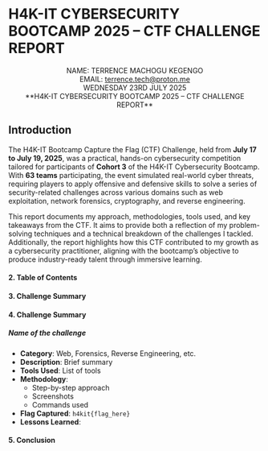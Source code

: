 # H4K-IT CYBERSECURITY BOOTCAMP 2025 – CTF CHALLENGE REPORT

<!--Cover Page-->

<div align="center">
NAME: TERRENCE MACHOGU KEGENGO
<br>
EMAIL: <a href="mailto:terrence.tech@proton.me">terrence.tech@proton.me</a>
<br>
WEDNESDAY 23RD JULY 2025
<br>
**H4K-IT CYBERSECURITY BOOTCAMP 2025 – CTF CHALLENGE REPORT**
</div>


## Introduction

The H4K-IT Bootcamp Capture the Flag (CTF) Challenge, held from **July 17 to July 19, 2025**, was a practical, hands-on cybersecurity competition tailored for participants of **Cohort 3** of the H4K-IT Cybersecurity Bootcamp. With **63 teams** participating, the event simulated real-world cyber threats, requiring players to apply offensive and defensive skills to solve a series of security-related challenges across various domains such as web exploitation, network forensics, cryptography, and reverse engineering.

This report documents my approach, methodologies, tools used, and key takeaways from the CTF. It aims to provide both a reflection of my problem-solving techniques and a technical breakdown of the challenges I tackled. Additionally, the report highlights how this CTF contributed to my growth as a cybersecurity practitioner, aligning with the bootcamp’s objective to produce industry-ready talent through immersive learning.

#### 2. **Table of Contents**
#### 3. **Challenge Summary**
#### 4. **Challenge Summary**
##### Name of the challenge

- **Category**: Web, Forensics, Reverse Engineering, etc.
- **Description**: Brief summary
- **Tools Used**: List of tools
- **Methodology**:
    - Step-by-step approach
    - Screenshots 
    - Commands used
- **Flag Captured**: `h4kit{flag_here}`
- **Lessons Learned**:

#### 5. **Conclusion**


